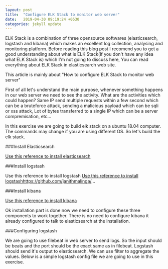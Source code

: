 ```yaml
---
layout: post
title:  "Configure ELK Stack to monitor web server"
date:   2019-04-30 09:19:24 +0530
categories: jekyll update
---
```

ELK Stack is a combination of three opensource softwares (elasticsearch, logstash and kibana) which makes an excellent log collection, analysing and monitoring platform. Before reading this blog post I recomend you to get a good understanding about what is ELK Stack(If you don't have any idea what ELK Stack is) which I'm not going to discuss here, You can read everything about ELK Stack in elasticsearch web site.  

This article is mainly about "How to configure ELK Stack to monitor web server"

First of all let's understand the main purpose, whenever something happens in our web server we need to see the activity. What are the activities which could happen? Same IP send multiple requests within a few second which can be a bruteforce attack, sending a malicious payload which can be sqli or xss attack, Lot of bytes transferred to a single IP which can be a server compremisation, etc... 

In this exercise we are going to build elk stack on a ubuntu 18.04 computer. The commands may change if you are using different OS. So let's build the elk stack.

###Install Elasticsearch

[Use this reference to install elasticsearch][install-elasticsearch]

###Install logstash

Use this reference to install logstash
[Use this reference to install logstash][install-logstash]https://github.com/janithmalinga/...

###Install kibana

[Use this reference to install kibana][install-kibana]

Ok installation part is done now we need to configure these three components to work together. There is no need to configure kibana it already configured to talk to elasticsearch at the installation. 

###Configuring logstash

We are going to use filebeat in web server to send logs. So the input should be beats and the port should be the exact same as in filebeat. Logstash should send it's output to elasticsearch. We can use filter to aggregate the values. Below is a simple logstash config file we are going to use in this exercise.

[install-elasticsearch]: https://github.com/janithmalinga/ELK-Stack-Stuff/blob/master/elasticsearch/01%20elasticsearch.txt
[install-logstash]: https://github.com/janithmalinga/ELK-Stack-Stuff/tree/master/logstash
[install-kibana]: https://github.com/janithmalinga/ELK-Stack-Stuff/blob/master/kibana/kibana%20setup.txt
